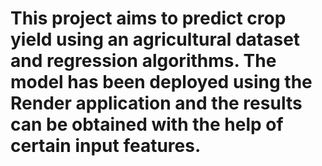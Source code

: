 # This project aims to predict crop yield using an agricultural dataset and regression algorithms. The model has been deployed using the Render application and the results can be obtained with the help of certain input features.
